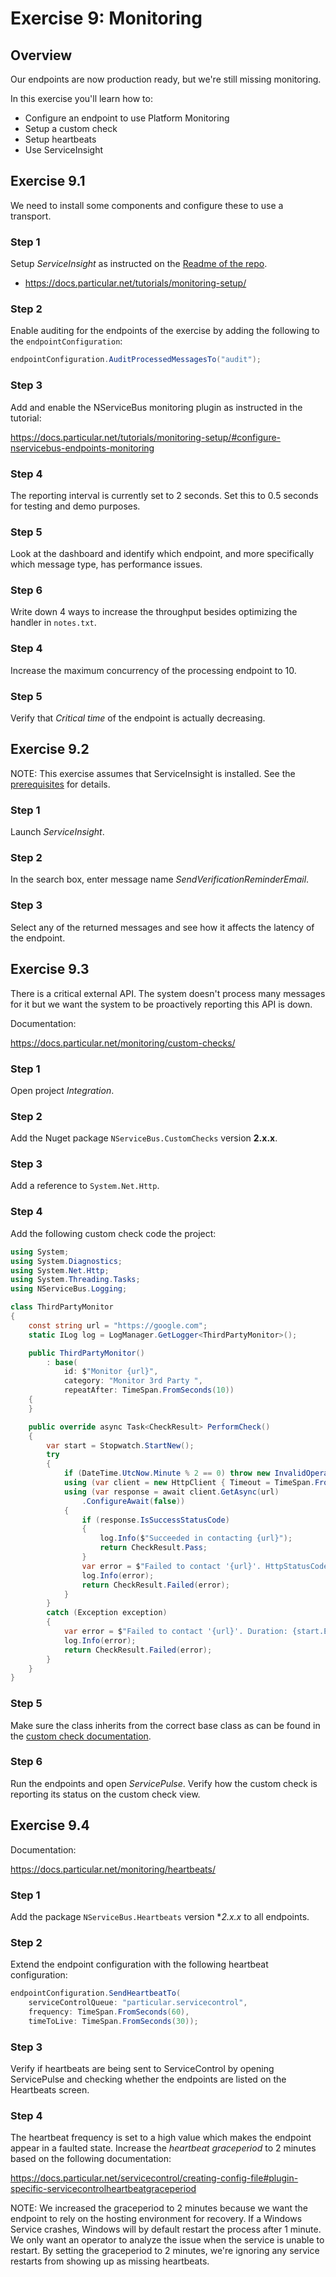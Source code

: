 # Exercise 9: Monitoring

## Overview

Our endpoints are now production ready, but we're still missing monitoring.

In this exercise you'll learn how to:

- Configure an endpoint to use Platform Monitoring
- Setup a custom check
- Setup heartbeats
- Use ServiceInsight

## Exercise 9.1

We need to install some components and configure these to use a transport.

### Step 1

Setup *ServiceInsight* as instructed on the [Readme of the repo](https://github.com/Particular/Workshop.NServiceBus).

- https://docs.particular.net/tutorials/monitoring-setup/

### Step 2

Enable auditing for the endpoints of the exercise by adding the following to the `endpointConfiguration`:

```c#
endpointConfiguration.AuditProcessedMessagesTo("audit");
```

### Step 3

Add and enable the NServiceBus monitoring plugin as instructed in the tutorial:

https://docs.particular.net/tutorials/monitoring-setup/#configure-nservicebus-endpoints-monitoring

### Step 4

The reporting interval is currently set to 2 seconds. Set this to 0.5 seconds for testing and demo purposes.

### Step 5

Look at the dashboard and identify which endpoint, and more specifically which message type, has performance issues.

### Step 6

Write down 4 ways to increase the throughput besides optimizing the handler in `notes.txt`.

### Step 4

Increase the maximum concurrency of the processing endpoint to 10.

### Step 5

Verify that *Critical time* of the endpoint is actually decreasing.


## Exercise 9.2

NOTE: This exercise assumes that ServiceInsight is installed. See the [prerequisites](../../README.md#preparing-your-machine-for-the-workshop) for details.

### Step 1

Launch *ServiceInsight*.

### Step 2

In the search box, enter message name *SendVerificationReminderEmail*.

### Step 3

Select any of the returned messages and see how it affects the latency of the endpoint.


## Exercise 9.3

There is a critical external API. The system doesn't process many messages for it but we want the system to be proactively reporting this API is down.

Documentation:

https://docs.particular.net/monitoring/custom-checks/

### Step 1

Open project *Integration*.

### Step 2

Add the Nuget package `NServiceBus.CustomChecks` version **2.x.x**.

### Step 3

Add a reference to `System.Net.Http`.

### Step 4

Add the following custom check code the project:

```c#
using System;
using System.Diagnostics;
using System.Net.Http;
using System.Threading.Tasks;
using NServiceBus.Logging;

class ThirdPartyMonitor
{
    const string url = "https://google.com";
    static ILog log = LogManager.GetLogger<ThirdPartyMonitor>();

    public ThirdPartyMonitor()
        : base(
            id: $"Monitor {url}",
            category: "Monitor 3rd Party ",
            repeatAfter: TimeSpan.FromSeconds(10))
    {
    }

    public override async Task<CheckResult> PerformCheck()
    {
        var start = Stopwatch.StartNew();
        try
        {
            if (DateTime.UtcNow.Minute % 2 == 0) throw new InvalidOperationException("Current minute is even so I'm failing.");
            using (var client = new HttpClient { Timeout = TimeSpan.FromSeconds(30) })
            using (var response = await client.GetAsync(url)
                .ConfigureAwait(false))
            {
                if (response.IsSuccessStatusCode)
                {
                    log.Info($"Succeeded in contacting {url}");
                    return CheckResult.Pass;
                }
                var error = $"Failed to contact '{url}'. HttpStatusCode: {response.StatusCode}";
                log.Info(error);
                return CheckResult.Failed(error);
            }
        }
        catch (Exception exception)
        {
            var error = $"Failed to contact '{url}'. Duration: {start.Elapsed} Error: {exception.Message}";
            log.Info(error);
            return CheckResult.Failed(error);
        }
    }
}
```

### Step 5

Make sure the class inherits from the correct base class as can be found in the [custom check documentation](https://docs.particular.net/monitoring/custom-checks/writing-custom-checks).

### Step 6

Run the endpoints and open *ServicePulse*. Verify how the custom check is reporting its status on the custom check view.


## Exercise 9.4

Documentation:

https://docs.particular.net/monitoring/heartbeats/

### Step 1

Add the package `NServiceBus.Heartbeats` version **2.x.x* to all endpoints.

### Step 2

Extend the endpoint configuration with the following heartbeat configuration:

```c#
endpointConfiguration.SendHeartbeatTo(
    serviceControlQueue: "particular.servicecontrol",
    frequency: TimeSpan.FromSeconds(60),
    timeToLive: TimeSpan.FromSeconds(30));
```

### Step 3

Verify if heartbeats are being sent to ServiceControl by opening ServicePulse and checking whether the endpoints are listed on the Heartbeats screen.

### Step 4

The heartbeat frequency is set to a high value which makes the endpoint appear in a faulted state. Increase the *heartbeat graceperiod* to 2 minutes based on the following documentation:

https://docs.particular.net/servicecontrol/creating-config-file#plugin-specific-servicecontrolheartbeatgraceperiod

NOTE: We increased the graceperiod to 2 minutes because we want the endpoint to rely on the hosting environment for recovery. If a Windows Service crashes, Windows will by default restart the process after 1 minute. We only want an operator to analyze the issue when the service is unable to restart. By setting the graceperiod to 2 minutes, we're ignoring any service restarts from showing up as missing heartbeats.
